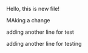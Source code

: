 Hello, this is new file!

MAking a change

adding another line for test

adding another line for testing